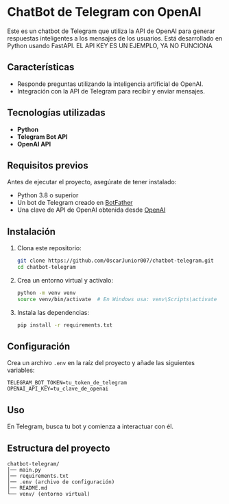 # ChatBot de Telegram con OpenAI

Este es un chatbot de Telegram que utiliza la API de OpenAI para generar respuestas inteligentes a los mensajes de los usuarios. Está desarrollado en Python usando FastAPI.
EL API KEY ES UN EJEMPLO, YA NO FUNCIONA
## Características

- Responde preguntas utilizando la inteligencia artificial de OpenAI.
- Integración con la API de Telegram para recibir y enviar mensajes.

## Tecnologías utilizadas

- **Python**
- **Telegram Bot API**
- **OpenAI API**

## Requisitos previos

Antes de ejecutar el proyecto, asegúrate de tener instalado:

- Python 3.8 o superior
- Un bot de Telegram creado en [BotFather](https://t.me/BotFather)
- Una clave de API de OpenAI obtenida desde [OpenAI](https://platform.openai.com/)

## Instalación

1. Clona este repositorio:
   ```bash
   git clone https://github.com/OscarJunior007/chatbot-telegram.git
   cd chatbot-telegram
   ```
2. Crea un entorno virtual y actívalo:
   ```bash
   python -m venv venv
   source venv/bin/activate  # En Windows usa: venv\Scripts\activate
   ```
3. Instala las dependencias:
   ```bash
   pip install -r requirements.txt
   ```

## Configuración

Crea un archivo `.env` en la raíz del proyecto y añade las siguientes variables:

```env
TELEGRAM_BOT_TOKEN=tu_token_de_telegram
OPENAI_API_KEY=tu_clave_de_openai
```

## Uso

En Telegram, busca tu bot y comienza a interactuar con él.

## Estructura del proyecto
```
chatbot-telegram/
│── main.py
│── requirements.txt
│── .env (archivo de configuración)
│── README.md
└── venv/ (entorno virtual)
```




